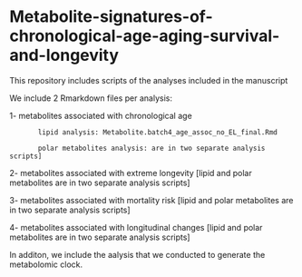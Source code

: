 # Metabolite-signatures-of-chronological-age-aging-survival-and-longevity
This repository includes scripts of the analyses included in the manuscript

We include 2  Rmarkdown files per analysis:

1- metabolites associated with chronological age

           lipid analysis: Metabolite.batch4_age_assoc_no_EL_final.Rmd 
           
           polar metabolites analysis: are in two separate analysis scripts]

2- metabolites associated with extreme longevity [lipid and polar metabolites are in two separate analysis scripts]

3- metabolites associated with mortality risk [lipid and polar metabolites are in two separate analysis scripts]

4- metabolites associated with longitudinal changes  [lipid and polar metabolites are in two separate analysis scripts]


In additon, we include the aalysis that we conducted to generate the metabolomic clock.

